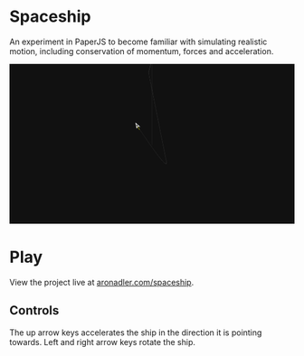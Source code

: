 # Spaceship
An experiment in PaperJS to become familiar with simulating realistic motion, including conservation of momentum, forces and acceleration. 

![Screenshot of the game](docs/screencap-1.png)

# Play
View the project live at [aronadler.com/spaceship](http://aronadler.com/spaceship).
## Controls
The up arrow keys accelerates the ship in the direction it is pointing towards. Left and right arrow keys rotate the ship. 
